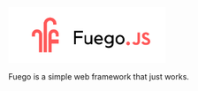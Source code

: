 <img src="./src/fuegobanner.png" height="100" width="inherit">

Fuego is a simple web framework that just works.
